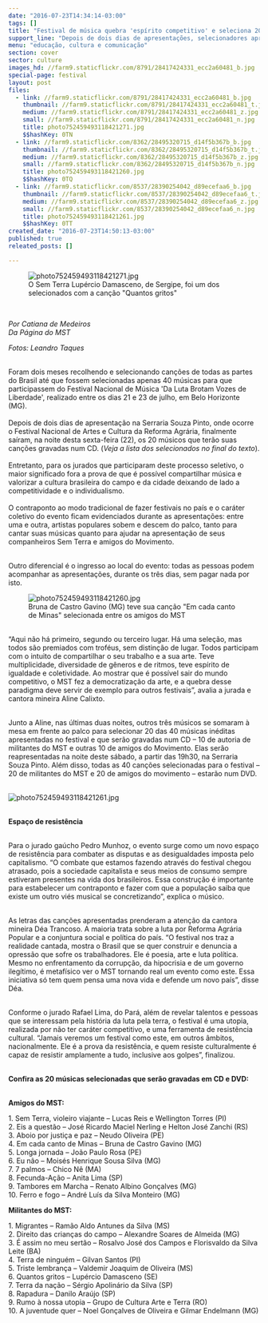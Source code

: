 ```yaml
---
date: "2016-07-23T14:34:14-03:00"
tags: []
title: "Festival de música quebra 'espírito competitivo' e seleciona 20 canções"
support_line: "Depois de dois dias de apresentações, selecionadores apresentam as 20 canções que farão parte de um CD."
menu: "educação, cultura e comunicação"
section: cover
sector: culture
images_hd: //farm9.staticflickr.com/8791/28417424331_ecc2a60481_b.jpg
special-page: festival
layout: post
files:
  - link: //farm9.staticflickr.com/8791/28417424331_ecc2a60481_b.jpg
    thumbnail: //farm9.staticflickr.com/8791/28417424331_ecc2a60481_t.jpg
    medium: //farm9.staticflickr.com/8791/28417424331_ecc2a60481_z.jpg
    small: //farm9.staticflickr.com/8791/28417424331_ecc2a60481_n.jpg
    title: photo752459493118421271.jpg
    $$hashKey: 0TN
  - link: //farm9.staticflickr.com/8362/28495320715_d14f5b367b_b.jpg
    thumbnail: //farm9.staticflickr.com/8362/28495320715_d14f5b367b_t.jpg
    medium: //farm9.staticflickr.com/8362/28495320715_d14f5b367b_z.jpg
    small: //farm9.staticflickr.com/8362/28495320715_d14f5b367b_n.jpg
    title: photo752459493118421260.jpg
    $$hashKey: 0TQ
  - link: //farm9.staticflickr.com/8537/28390254042_d89ecefaa6_b.jpg
    thumbnail: //farm9.staticflickr.com/8537/28390254042_d89ecefaa6_t.jpg
    medium: //farm9.staticflickr.com/8537/28390254042_d89ecefaa6_z.jpg
    small: //farm9.staticflickr.com/8537/28390254042_d89ecefaa6_n.jpg
    title: photo752459493118421261.jpg
    $$hashKey: 0TT
created_date: "2016-07-23T14:50:13-03:00"
published: true
releated_posts: []

---
```

<figure class="image"><img alt="photo752459493118421271.jpg" src="//farm9.staticflickr.com/8791/28417424331_ecc2a60481_b.jpg" />
<figcaption>O Sem Terra Lup&eacute;rcio Damasceno, de Sergipe, foi um dos selecionados com a can&ccedil;&atilde;o&nbsp;&quot;Quantos gritos&quot;&nbsp;</figcaption>
</figure>

<p>&nbsp;</p>

<p><em>Por Catiana de Medeiros<br />
Da P&aacute;gina do MST</em></p>

<p><em>Fotos: Leandro Taques</em></p>

<p><br />
Foram dois meses recolhendo e selecionando can&ccedil;&otilde;es de todas as partes do Brasil at&eacute; que fossem selecionadas apenas 40 m&uacute;sicas para que participassem do Festival Nacional de M&uacute;sica &#39;Da Luta Brotam Vozes de Liberdade&#39;, realizado entre os dias 21 e 23 de julho, em Belo Horizonte (MG).<br />
<br />
Depois de dois dias de apresenta&ccedil;&atilde;o na Serraria Souza Pinto, onde ocorre o Festival Nacional de Artes e Cultura da Reforma Agr&aacute;ria, finalmente sa&iacute;ram, na noite desta sexta-feira (22), os 20 m&uacute;sicos que ter&atilde;o suas can&ccedil;&otilde;es gravadas num CD. (<em>Veja a lista dos selecionados no final do texto</em>).<br />
<br />
Entretanto, para os jurados que participaram deste processo seletivo, o maior significado fora a prova de que &eacute; poss&iacute;vel compartilhar m&uacute;sica e valorizar a cultura brasileira do campo e da cidade deixando de lado a competitividade e o individualismo.<br />
<br />
O contraponto ao modo tradicional de fazer festivais no pa&iacute;s e o car&aacute;ter coletivo do evento ficam evidenciados durante as apresenta&ccedil;&otilde;es: entre uma e outra, artistas populares sobem e descem do palco, tanto para cantar suas m&uacute;sicas quanto para ajudar na apresenta&ccedil;&atilde;o de seus companheiros Sem Terra e amigos do Movimento.</p>

<p><br />
Outro diferencial &eacute; o ingresso ao local do evento: todas as pessoas podem acompanhar as apresenta&ccedil;&otilde;es, durante os tr&ecirc;s dias, sem pagar nada por isto.</p>

<figure class="image"><img alt="photo752459493118421260.jpg" src="//farm9.staticflickr.com/8362/28495320715_d14f5b367b_b.jpg" />
<figcaption>Bruna de Castro Gavino (MG) teve sua can&ccedil;&atilde;o&nbsp;&quot;Em cada canto de Minas&quot; selecionada entre os amigos do MST&nbsp;</figcaption>
</figure>

<p><br />
&ldquo;Aqui n&atilde;o h&aacute; primeiro, segundo ou terceiro lugar. H&aacute; uma sele&ccedil;&atilde;o, mas todos s&atilde;o premiados com trof&eacute;us, sem distin&ccedil;&atilde;o de lugar. Todos participam com o intuito de compartilhar o seu trabalho e a sua arte. Teve multiplicidade, diversidade de g&ecirc;neros e de ritmos, teve esp&iacute;rito de igualdade e coletividade. Ao mostrar que &eacute; poss&iacute;vel sair do mundo competitivo, o MST fez a democratiza&ccedil;&atilde;o da arte, e a quebra desse paradigma deve servir de exemplo para outros festivais&rdquo;, avalia a jurada e cantora mineira Aline Calixto.</p>

<p><br />
Junto a Aline, nas &uacute;ltimas duas noites, outros tr&ecirc;s m&uacute;sicos se somaram &agrave; mesa em frente ao palco para selecionar 20 das 40 m&uacute;sicas in&eacute;ditas apresentadas no festival e que ser&atilde;o gravadas num CD &ndash; 10 de autoria de militantes do MST e outras 10 de amigos do Movimento. Elas ser&atilde;o reapresentadas na noite deste s&aacute;bado, a partir das 19h30, na Serraria Souza Pinto. Al&eacute;m disso, todas as 40 can&ccedil;&otilde;es selecionadas para o festival &ndash; 20 de militantes do MST e 20 de amigos do movimento &ndash; estar&atilde;o num DVD.<br />
&nbsp;</p>

<p><img alt="photo752459493118421261.jpg" src="//farm9.staticflickr.com/8537/28390254042_d89ecefaa6_b.jpg" /></p>

<p><br />
<strong>Espa&ccedil;o de resist&ecirc;ncia</strong></p>

<p><br />
Para o jurado ga&uacute;cho Pedro Munhoz, o evento surge como um novo espa&ccedil;o de resist&ecirc;ncia para combater as disputas e as desigualdades imposta pelo capitalismo. &ldquo;O combate que estamos fazendo atrav&eacute;s do festival chegou atrasado, pois a sociedade capitalista e seus meios de consumo sempre estiveram presentes na vida dos brasileiros. Essa constru&ccedil;&atilde;o &eacute; importante para estabelecer um contraponto e fazer com que a popula&ccedil;&atilde;o saiba que existe um outro vi&eacute;s musical se concretizando&rdquo;, explica o m&uacute;sico.</p>

<p><br />
As letras das can&ccedil;&otilde;es apresentadas prenderam a aten&ccedil;&atilde;o da cantora mineira D&eacute;a Trancoso. A maioria trata sobre a luta por Reforma Agr&aacute;ria Popular e a conjuntura social e pol&iacute;tica do pa&iacute;s. &ldquo;O festival nos traz a realidade cantada, mostra o Brasil que se quer construir e denuncia a opress&atilde;o que sofre os trabalhadores. Ele &eacute; poesia, arte e luta pol&iacute;tica. Mesmo no enfrentamento da corrup&ccedil;&atilde;o, da hipocrisia e de um governo ileg&iacute;timo, &eacute; metaf&iacute;sico ver o MST tornando real um evento como este. Essa iniciativa s&oacute; tem quem pensa uma nova vida e defende um novo pa&iacute;s&rdquo;, disse D&eacute;a.</p>

<p><br />
Conforme o jurado Rafael Lima, do Par&aacute;, al&eacute;m de revelar talentos e pessoas que se interessam pela hist&oacute;ria da luta pela terra, o festival &eacute; uma utopia, realizada por n&atilde;o ter car&aacute;ter competitivo, e uma ferramenta de resist&ecirc;ncia cultural. &ldquo;Jamais veremos um festival como este, em outros &acirc;mbitos, nacionalmente. Ele &eacute; a prova da resist&ecirc;ncia, e quem resiste culturalmente &eacute; capaz de resistir amplamente a tudo, inclusive aos golpes&rdquo;, finalizou.</p>

<p><br />
<strong>Confira as 20 m&uacute;sicas selecionadas que ser&atilde;o gravadas em CD e DVD:</strong></p>

<p><br />
<strong>Amigos do MST:</strong></p>

<p>1. Sem Terra, violeiro viajante &ndash; Lucas Reis e Wellington Torres (PI)<br />
2. Eis a quest&atilde;o &ndash; Jos&eacute; Ricardo Maciel Nerling e Helton Jos&eacute; Zanchi (RS)<br />
3. Aboio por justi&ccedil;a e paz &ndash; Neudo Oliveira (PE)<br />
4. Em cada canto de Minas &ndash; Bruna de Castro Gavino (MG)<br />
5. Longa jornada &ndash; Jo&atilde;o Paulo Rosa (PE)<br />
6. Eu n&atilde;o &ndash; Mois&eacute;s Henrique Sousa Silva (MG)<br />
7. 7 palmos &ndash; Chico N&ecirc; (MA)<br />
8. Fecunda-A&ccedil;&atilde;o &ndash; Anita Lima (SP)<br />
9. Tambores em Marcha &ndash; Renato Albino Gon&ccedil;alves (MG)<br />
10. Ferro e fogo &ndash; Andr&eacute; Lu&iacute;s da Silva Monteiro (MG)</p>

<p><strong>Militantes do MST:</strong></p>

<p>1. Migrantes &ndash; Ram&atilde;o Aldo Antunes da Silva (MS)<br />
2. Direito das crian&ccedil;as do campo &ndash; Alexandre Soares de Almeida (MG)<br />
3. &Eacute; assim no meu sert&atilde;o &ndash; Rosalvo Jos&eacute; dos Campos e Florisvaldo da Silva Leite (BA)<br />
4. Terra de ningu&eacute;m &ndash; Gilvan Santos (PI)<br />
5. Triste lembran&ccedil;a &ndash; Valdemir Joaquim de Oliveira (MS)<br />
6. Quantos gritos &ndash; Lup&eacute;rcio Damasceno (SE)<br />
7. Terra da na&ccedil;&atilde;o &ndash; S&eacute;rgio Apolin&aacute;rio da Silva (SP)<br />
8. Rapadura &ndash; Danilo Ara&uacute;jo (SP)<br />
9. Rumo &agrave; nossa utopia &ndash; Grupo de Cultura Arte e Terra (RO)<br />
10. A juventude quer &ndash; Noel Gon&ccedil;alves de Oliveira e Gilmar Endelmann (MG)</p>
